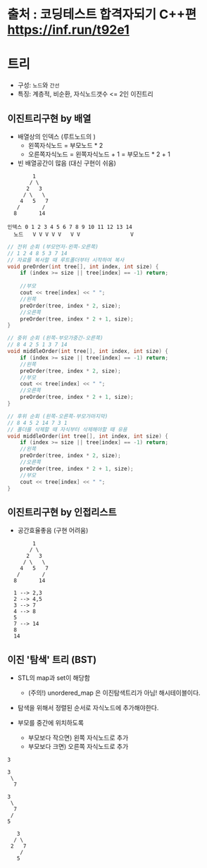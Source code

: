 # 출처 : 코딩테스트 합격자되기 C++편 https://inf.run/t92e1

# 트리

- 구성: `노드`와 `간선`
- 특징: 계층적, 비순환, 자식노드갯수 <= 2인 이진트리



## 이진트리구현 by 배열

- 배열상의 인덱스 (루트노드의 )
  - 왼쪽자식노드 = 부모노드 * 2
  - 오른쪽자식노드 = 왼쪽자식노드 + 1 = 부모노드 * 2 + 1
- 빈 배열공간이 많음 (대신 구현이 쉬움)

```
	    1
       / \
      2   3
     / \   \
    4   5   7
   /       / 
  8       14
   
인덱스 0 1 2 3 4 5 6 7 8 9 10 11 12 13 14
  노드   V V V V V   V V                V
```

```c++
// 전위 순회 (부모먼저-왼쪽-오른쪽)
// 1 2 4 8 5 3 7 14
// 자료를 복사할 때 루트폴더부터 시작하여 복사
void preOrder(int tree[], int index, int size) {
    if (index >= size || tree[index] == -1) return;
    
    //부모
    cout << tree[index] << " ";
    //왼쪽
    preOrder(tree, index * 2, size);
    //오른쪽
    preOrder(tree, index * 2 + 1, size);
}

// 중위 순회 (왼쪽-부모가중간-오른쪽)
// 8 4 2 5 1 3 7 14
void middleOrder(int tree[], int index, int size) {
    if (index >= size || tree[index] == -1) return;
    //왼쪽
    preOrder(tree, index * 2, size);
    //부모
    cout << tree[index] << " ";
    //오른쪽
    preOrder(tree, index * 2 + 1, size);
}

// 후위 순회 (왼쪽-오른쪽-부모가마지막)
// 8 4 5 2 14 7 3 1
// 폴더를 삭제할 때 자식부터 삭제해야할 때 유용
void middleOrder(int tree[], int index, int size) {
    if (index >= size || tree[index] == -1) return;
    //왼쪽
    preOrder(tree, index * 2, size);
    //오른쪽
    preOrder(tree, index * 2 + 1, size);
    //부모
    cout << tree[index] << " ";
}
```



## 이진트리구현 by 인접리스트

- 공간효율좋음 (구현 어려움)

```
	    1
       / \
      2   3
     / \   \
    4   5   7
   /       / 
  8       14
  
  1 --> 2,3
  2 --> 4,5
  3 --> 7
  4 --> 8
  5
  7 --> 14
  8
  14
```



## 이진 '탐색' 트리 (BST)

- STL의 map과 set이 해당함
  - (주의!) unordered_map 은 이진탐색트리가 아님! 해시테이블이다.

- 탐색을 위해서 정렬된 순서로 자식노드에 추가해야한다.
- 부모를 중간에 위치하도록
  - 부모보다 작으면) 왼쪽 자식노드로 추가
  - 부모보다 크면) 오른쪽 자식노드로 추가

```
3
```

```
3
 \
  7
```

```
3
 \
  7
 /
5 
```

```
   3
  / \
 2   7
    /
   5 
```

